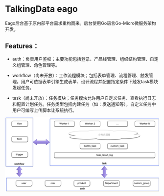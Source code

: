 TalkingData eago
==========

Eago后台基于原内部平台需求重构而来。后台使用Go语言Go-Micro微服务架构开发。


Features：
----------

- auth：负责用户鉴权；主要功能包括登录、产品线管理、组织结构管理、自定义组管理、角色管理等。
  
- workflow（尚未开放）：工作流程模块；包括表单管理、流程管理、触发管理。用户可依据表单引擎生成表单、设计流程并配置指定条件下触发task模块发起任务。  

- task（尚未开放）：任务模块；任务模块允许用户自定义任务、查看执行日志和配置计划任务。任务类型包括内建任务（如：发送通知等），自定义任务中用户可编写上传脚本让系统执行。  

![eago](./modules.png)
